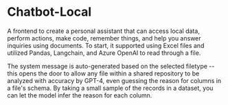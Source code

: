 # Chatbot-Local
A frontend to create a personal assistant that can access local data, perform actions, make code, remember things, and help you answer inquiries using documents. To start, it supported using Excel files and utilized Pandas, Langchain, and Azure OpenAI to read through a file.

The system message is auto-generated based on the selected filetype -- this opens the door to allow any file within a shared repository to be analyzed with accuracy by GPT-4, even guessing the reason for columns in a file's schema. By taking a small sample of the records in a dataset, you can let the model infer the reason for each column.
